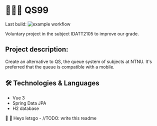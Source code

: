 # 🧑🏼‍🏫 QS99

Last build: ![example workflow](https://github.com/MadLadsTechnology/QS99/actions/workflows/maven.yml/badge.svg)

Voluntary project in the subject IDATT2105 to improve our grade.

## Project description:

Create an alternative to QS, the queue system of subjects at NTNU. It's preferred that the queue is 
compatible with a mobile. 

## 🛠️ Technologies & Languages
* Vue 3 
* Spring Data JPA
* H2 database



🦕 🦑 Heyo letsgo - //TODO: write this readme
